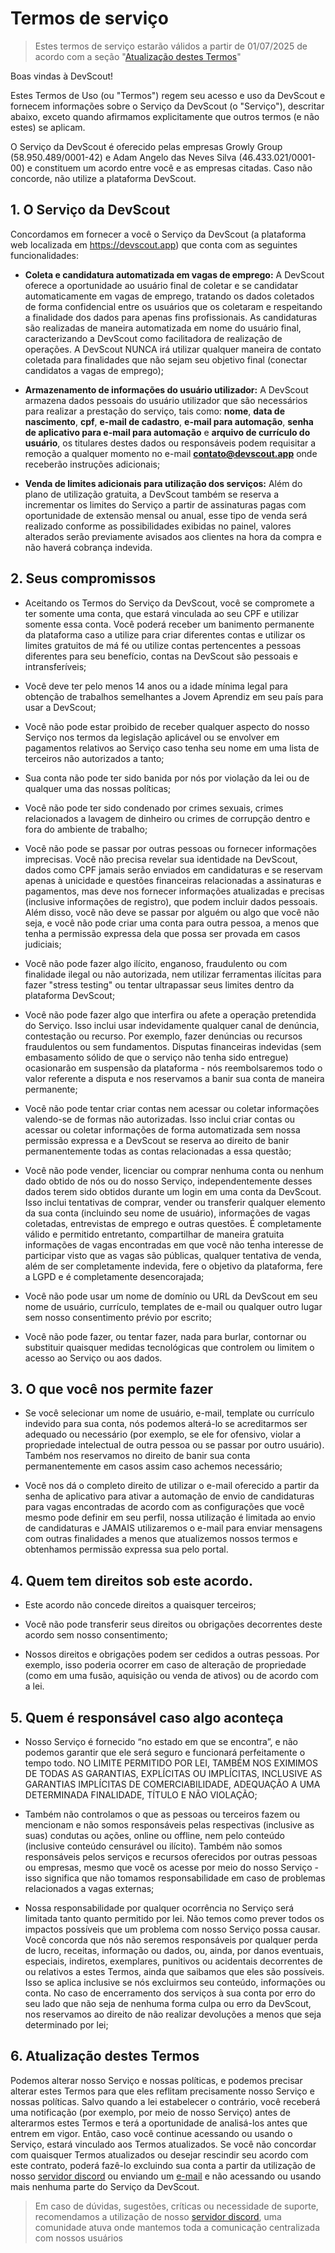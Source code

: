 # Termos de serviço

> Estes termos de serviço estarão válidos a partir de 01/07/2025 de acordo com a seção "[Atualização destes Termos](#_6-atualizacao-destes-termos)"

Boas vindas à DevScout!

Estes Termos de Uso (ou "Termos") regem seu acesso e uso da DevScout e fornecem informações sobre o Serviço da DevScout (o "Serviço"), descritar abaixo, exceto quando afirmamos explicitamente que outros termos (e não estes) se aplicam.

O Serviço da DevScout é oferecido pelas empresas Growly Group (58.950.489/0001-42) e Adam Angelo das Neves Silva (46.433.021/0001-00) e constituem um acordo entre você e as empresas citadas. Caso não concorde, não utilize a plataforma DevScout.

## 1. O Serviço da DevScout

Concordamos em fornecer a você o Serviço da DevScout (a plataforma web localizada em https://devscout.app) que conta com as seguintes funcionalidades:

-   **Coleta e candidatura automatizada em vagas de emprego:** A DevScout oferece a oportunidade ao usuário final de coletar e se candidatar automaticamente em vagas de emprego, tratando os dados coletados de forma confidencial entre os usuários que os coletaram e respeitando a finalidade dos dados para apenas fins profissionais. As candidaturas são realizadas de maneira automatizada em nome do usuário final, caracterizando a DevScout como facilitadora de realização de operações. A DevScout NUNCA irá utilizar qualquer maneira de contato coletada para finalidades que não sejam seu objetivo final (conectar candidatos a vagas de emprego);

-   **Armazenamento de informações do usuário utilizador:** A DevScout armazena dados pessoais do usuário utilizador que são necessários para realizar a prestação do serviço, tais como: **nome**, **data de nascimento**, **cpf**, **e-mail de cadastro**, **e-mail para automação**, **senha de aplicativo para e-mail para automação** e **arquivo de currículo do usuário**, os titulares destes dados ou responsáveis podem requisitar a remoção a qualquer momento no e-mail **contato@devscout.app** onde receberão instruções adicionais;

-   **Venda de limites adicionais para utilização dos serviços:** Além do plano de utilização gratuita, a DevScout também se reserva a incrementar os limites do Serviço a partir de assinaturas pagas com oportunidade de extensão mensal ou anual, esse tipo de venda será realizado conforme as possibilidades exibidas no painel, valores alterados serão previamente avisados aos clientes na hora da compra e não haverá cobrança indevida.

## 2. Seus compromissos

-   Aceitando os Termos do Serviço da DevScout, você se compromete a ter somente uma conta, que estará vinculada ao seu CPF e utilizar somente essa conta. Você poderá receber um banimento permanente da plataforma caso a utilize para criar diferentes contas e utilizar os limites gratuitos de má fé ou utilize contas pertencentes a pessoas diferentes para seu benefício, contas na DevScout são pessoais e intransferíveis;

-   Você deve ter pelo menos 14 anos ou a idade mínima legal para obtenção de trabalhos semelhantes a Jovem Aprendiz em seu país para usar a DevScout;

-   Você não pode estar proibido de receber qualquer aspecto do nosso Serviço nos termos da legislação aplicável ou se envolver em pagamentos relativos ao Serviço caso tenha seu nome em uma lista de terceiros não autorizados a tanto;

-   Sua conta não pode ter sido banida por nós por violação da lei ou de qualquer uma das nossas políticas;

-   Você não pode ter sido condenado por crimes sexuais, crimes relacionados a lavagem de dinheiro ou crimes de corrupção dentro e fora do ambiente de trabalho;

-   Você não pode se passar por outras pessoas ou fornecer informações imprecisas. Você não precisa revelar sua identidade na DevScout, dados como CPF jamais serão enviados em candidaturas e se reservam apenas à unicidade e questões financeiras relacionadas a assinaturas e pagamentos, mas deve nos fornecer informações atualizadas e precisas (inclusive informações de registro), que podem incluir dados pessoais. Além disso, você não deve se passar por alguém ou algo que você não seja, e você não pode criar uma conta para outra pessoa, a menos que tenha a permissão expressa dela que possa ser provada em casos judiciais;

-   Você não pode fazer algo ilícito, enganoso, fraudulento ou com finalidade ilegal ou não autorizada, nem utilizar ferramentas ilícitas para fazer "stress testing" ou tentar ultrapassar seus limites dentro da plataforma DevScout;

-   Você não pode fazer algo que interfira ou afete a operação pretendida do Serviço. Isso inclui usar indevidamente qualquer canal de denúncia, contestação ou recurso. Por exemplo, fazer denúncias ou recursos fraudulentos ou sem fundamentos. Disputas financeiras indevidas (sem embasamento sólido de que o serviço não tenha sido entregue) ocasionarão em suspensão da plataforma - nós reembolsaremos todo o valor referente a disputa e nos reservamos a banir sua conta de maneira permanente;

-   Você não pode tentar criar contas nem acessar ou coletar informações valendo-se de formas não autorizadas. Isso inclui criar contas ou acessar ou coletar informações de forma automatizada sem nossa permissão expressa e a DevScout se reserva ao direito de banir permanentemente todas as contas relacionadas a essa questão;

-   Você não pode vender, licenciar ou comprar nenhuma conta ou nenhum dado obtido de nós ou do nosso Serviço, independentemente desses dados terem sido obtidos durante um login em uma conta da DevScout. Isso inclui tentativas de comprar, vender ou transferir qualquer elemento da sua conta (incluindo seu nome de usuário), informações de vagas coletadas, entrevistas de emprego e outras questões. É completamente válido e permitido entretanto, compartilhar de maneira gratuita informações de vagas encontradas em que você não tenha interesse de participar visto que as vagas são públicas, qualquer tentativa de venda, além de ser completamente indevida, fere o objetivo da plataforma, fere a LGPD e é completamente desencorajada;

-   Você não pode usar um nome de domínio ou URL da DevScout em seu nome de usuário, currículo, templates de e-mail ou qualquer outro lugar sem nosso consentimento prévio por escrito;

-   Você não pode fazer, ou tentar fazer, nada para burlar, contornar ou substituir quaisquer medidas tecnológicas que controlem ou limitem o acesso ao Serviço ou aos dados.

## 3. O que você nos permite fazer

-   Se você selecionar um nome de usuário, e-mail, template ou currículo indevido para sua conta, nós podemos alterá-lo se acreditarmos ser adequado ou necessário (por exemplo, se ele for ofensivo, violar a propriedade intelectual de outra pessoa ou se passar por outro usuário). Também nos reservamos no direito de banir sua conta permanentemente em casos assim caso achemos necessário;

-   Você nos dá o completo direito de utilizar o e-mail oferecido a partir da senha de aplicativo para ativar a automação de envio de candidaturas para vagas encontradas de acordo com as configurações que você mesmo pode definir em seu perfil, nossa utilização é limitada ao envio de candidaturas e JAMAIS utilizaremos o e-mail para enviar mensagens com outras finalidades a menos que atualizemos nossos termos e obtenhamos permissão expressa sua pelo portal.

## 4. Quem tem direitos sob este acordo.

-   Este acordo não concede direitos a quaisquer terceiros;

-   Você não pode transferir seus direitos ou obrigações decorrentes deste acordo sem nosso consentimento;

-   Nossos direitos e obrigações podem ser cedidos a outras pessoas. Por exemplo, isso poderia ocorrer em caso de alteração de propriedade (como em uma fusão, aquisição ou venda de ativos) ou de acordo com a lei.

## 5. Quem é responsável caso algo aconteça

-   Nosso Serviço é fornecido “no estado em que se encontra”, e não podemos garantir que ele será seguro e funcionará perfeitamente o tempo todo. NO LIMITE PERMITIDO POR LEI, TAMBÉM NOS EXIMIMOS DE TODAS AS GARANTIAS, EXPLÍCITAS OU IMPLÍCITAS, INCLUSIVE AS GARANTIAS IMPLÍCITAS DE COMERCIABILIDADE, ADEQUAÇÃO A UMA DETERMINADA FINALIDADE, TÍTULO E NÃO VIOLAÇÃO;

-   Também não controlamos o que as pessoas ou terceiros fazem ou mencionam e não somos responsáveis pelas respectivas (inclusive as suas) condutas ou ações, online ou offline, nem pelo conteúdo (inclusive conteúdo censurável ou ilícito). Também não somos responsáveis pelos serviços e recursos oferecidos por outras pessoas ou empresas, mesmo que você os acesse por meio do nosso Serviço - isso significa que não tomamos responsabilidade em caso de problemas relacionados a vagas externas;

-   Nossa responsabilidade por qualquer ocorrência no Serviço será limitada tanto quanto permitido por lei. Não temos como prever todos os impactos possíveis que um problema com nosso Serviço possa causar. Você concorda que nós não seremos responsáveis por qualquer perda de lucro, receitas, informação ou dados, ou, ainda, por danos eventuais, especiais, indiretos, exemplares, punitivos ou acidentais decorrentes de ou relativos a estes Termos, ainda que saibamos que eles são possíveis. Isso se aplica inclusive se nós excluirmos seu conteúdo, informações ou conta. No caso de encerramento dos serviços à sua conta por erro do seu lado que não seja de nenhuma forma culpa ou erro da DevScout, nos reservamos ao direito de não realizar devoluções a menos que seja determinado por lei;

## 6. Atualização destes Termos

Podemos alterar nosso Serviço e nossas políticas, e podemos precisar alterar estes Termos para que eles reflitam precisamente nosso Serviço e nossas políticas. Salvo quando a lei estabelecer o contrário, você receberá uma notificação (por exemplo, por meio de nosso Serviço) antes de alterarmos estes Termos e terá a oportunidade de analisá-los antes que entrem em vigor. Então, caso você continue acessando ou usando o Serviço, estará vinculado aos Termos atualizados. Se você não concordar com quaisquer Termos atualizados ou desejar rescindir seu acordo com este contrato, poderá fazê-lo excluindo sua conta a partir da utilização de nosso [servidor discord](https://discord.gg/c8KSbPYcM2) ou enviando um [e-mail](mailto:contato@devscout.app) e não acessando ou usando mais nenhuma parte do Serviço da DevScout.

> Em caso de dúvidas, sugestões, críticas ou necessidade de suporte, recomendamos a utilização de nosso [servidor discord](https://discord.gg/c8KSbPYcM2), uma comunidade atuva onde mantemos toda a comunicação centralizada com nossos usuários
